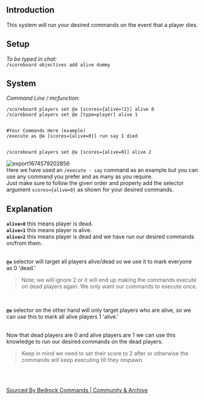 ## Introduction

This system will run your desired commands on the event that a player dies.

## Setup

*To be typed in chat:*<br>
`/scoreboard objectives add alive dummy`

## System

*Command Line / mcfunction:*
```mcfunction
/scoreboard players set @a [scores={alive=!2}] alive 0
/scoreboard players set @e [type=player] alive 1


#Your Commands Here (example)
/execute as @a [scores={alive=0}] run say I died


/scoreboard players set @a [scores={alive=0}] alive 2
```
![export1674579202856](https://user-images.githubusercontent.com/99989764/214433884-f718e120-d7fd-47c5-8d0d-89328d02ca23.png)<br>
Here we have used an `/execute - say` command as an example but you can use any command you prefer and as many as you require.<br>
Just make sure to follow the given order and properly add the selector argument ` scores={alive=0} ` as shown for your desired commands.

## Explanation

**` alive=0 `** this means player is dead.<br>
**` alive=1 `** this means player is alive.<br>
**` alive=2 `** this means player is dead and we have run our desired commands on/from them.<br>
<br>

**` @a `** selector will target all players alive/dead so we use it to mark everyone as 0 'dead.'<br>
> Note; we will ignore 2 or it will end up making the commands execute on dead players again. We only want our commands to execute once.<br>
<br>

**` @e `** selector on the other hand will only target players who are alive, so we can use this to mark all alive players 1 'alive.'<br>
<br>

Now that dead players are 0 and alive players are 1 we can use this knowledge to run our desired commands on the dead players.
> Keep in mind we need to set their score to 2 after or otherwise the commands will keep executing till they respawn.<br>
<br>
<br>

[Sourced By Bedrock Commands | Community & Archive](https://discord.gg/SYstTYx5G5)
